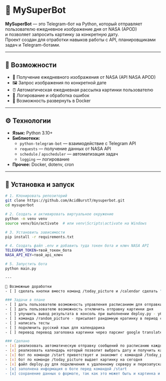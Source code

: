 # 🤖 MySuperBot

**MySuperBot** — это Telegram-бот на Python, который отправляет пользователю ежедневное изображение дня от NASA (APOD)  
и позволяет запросить картинку за конкретную дату.  
Проект создан для отработки навыков работы с API, планировщиками задач и Telegram-ботами.

---

## 🧠 Возможности

- 📅 Получение ежедневного изображения от NASA (API NASA APOD)  
- 🖼️ Запрос изображения по конкретной дате  
- ⏰ Автоматическая ежедневная рассылка картинки пользователю  
- 🧩 Логирование и обработка ошибок  
- 🧰 Возможность развернуть в Docker  

---

## ⚙️ Технологии

- **Язык:** Python 3.10+  
- **Библиотеки:**  
  - `python-telegram-bot` — взаимодействие с Telegram API  
  - `requests` — получение данных от NASA API  
  - `schedule` / `apscheduler` — автоматизация задач  
  - `logging` — логирование  
- **Прочее:** Docker, dotenv, cron  

---

## 🚀 Установка и запуск

```bash
# 1. Клонировать репозиторий
git clone https://github.com/AcidBurst7/mysuperbot.git
cd mysuperbot

# 2. Создать и активировать виртуальное окружение
python -m venv venv
source venv/bin/activate  # или venv\Scripts\activate на Windows

# 3. Установить зависимости
pip install -r requirements.txt

# 4. Создать файл .env и добавить туда токен бота и ключ NASA API
TELEGRAM_TOKEN=твой_токен_бота
NASA_API_KEY=твой_api_ключ

# 5. Запустить бота
python main.py

---

🧩 Возможные доработки
- [ ] сделать кнопки вместо команд /today_picture и /calendar сделать "Картинка дня" и "Картинка из календарика"

### Задачи в плане
- [ ] дать пользователю возможность управления расписанием для отправки картинки дня (оптравка на конкретную дату)
- [ ] дать пользователю возможность отключить отправку картинки дня 
- [ ] улучшить вывод результата в консоль при выполнении deploy.py - убрать юникод и лишние пробелы
- [ ] команда /random_picture - присылает рандомную кратинку в период с 1995 года по 2025
- [ ] написать тесты
- [ ] подключить русский язык для календарика
- [ ] перевод перевод заголовка картинки через парсинг google translate

### Сделано
- [x] реализовать автоматическую отправку сообщений по расписанию каждое утро в 8.00
- [x] реализовать календарь который позволит выбрать дату и получить картинку дня
- [x] бот по команде /start приветствует и знакомит с командой /today_picture
- [x] бот по команде /today_picture выдает картинку на сегодня
- [x] файл deploy.py для подключения к удаленному серверу и перезапуска docker'a
- [x] заполнена информация о боте перед командой /start
- [x] сохранение данных о формате, так как это может быть и картинка и видео